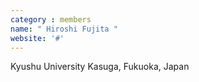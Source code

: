 ```yaml
---
category : members
name: " Hiroshi Fujita " 
website: '#'
---
```

Kyushu University
Kasuga, Fukuoka, Japan

